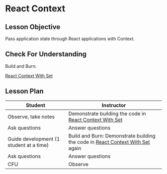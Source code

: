 # React Context

## Lesson Objective

Pass application state through React applications with Context.

## Check For Understanding

Build and Burn:

[React Context With Set](https://github.com/sikaeducation/react-user-profile-context-with-set)

## Lesson Plan

| Student | Instructor |
| --- | --- |
| Observe, take notes | Demonstrate building the code in [React Context With Set](https://github.com/sikaeducation/react-user-profile-context-with-set) |
| Ask questions | Answer questions |
| Guide development (1 student at a time) | Build and Burn: Demonstrate building the code in [React Context With Set](https://github.com/sikaeducation/react-user-profile-context-with-set) again |
| Ask questions | Answer questions |
| CFU | Observe |

